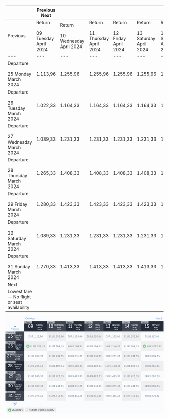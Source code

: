 |     | Previous Next |     |     |     |     |     |     |
| --- | --- | --- | --- | --- | --- | --- | --- |
| Previous | Return<br><br>09 Tuesday April 2024 | Return<br><br>10 Wednesday April 2024 | Return<br><br>11 Thursday April 2024 | Return<br><br>12 Friday April 2024 | Return<br><br>13 Saturday April 2024 | Return<br><br>14 Sunday April 2024 | Return<br><br>15 Monday April 2024 |
| --- | --- | --- | --- | --- | --- | --- | --- |
| Departure<br><br>25 Monday March 2024 | 1.113,96 | 1.255,96 | 1.255,96 | 1.255,96 | 1.255,96 | 1.255,96 | 1.113,96 |
| Departure<br><br>26 Tuesday March 2024 | 1.022,33 | 1.164,33 | 1.164,33 | 1.164,33 | 1.164,33 | 1.164,33 | 1.022,33 |
| Departure<br><br>27 Wednesday March 2024 | 1.089,33 | 1.231,33 | 1.231,33 | 1.231,33 | 1.231,33 | 1.231,33 | 1.089,33 |
| Departure<br><br>28 Thursday March 2024 | 1.265,33 | 1.408,33 | 1.408,33 | 1.408,33 | 1.408,33 | 1.408,33 | 1.265,33 |
| Departure<br><br>29 Friday March 2024 | 1.280,33 | 1.423,33 | 1.423,33 | 1.423,33 | 1.423,33 | 1.423,33 | 1.280,33 |
| Departure<br><br>30 Saturday March 2024 | 1.089,33 | 1.231,33 | 1.231,33 | 1.231,33 | 1.231,33 | 1.231,33 | 1.089,33 |
| Departure<br><br>31 Sunday March 2024 | 1.270,33 | 1.413,33 | 1.413,33 | 1.413,33 | 1.413,33 | 1.413,33 | 1.270,33 |
| Next |
| Lowest fare — No flight or seat availability |     |     |     |     |     |     |     |

![](turkish-airlines.png)
